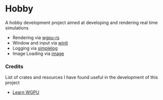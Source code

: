 # Hobby

A hobby development project aimed at developing and rendering real time simulations

* Rendering via [wgpu-rs](https://github.com/gfx-rs/wgpu-rs)
* Window and input via [winit](https://github.com/rust-windowing/winit)
* Logging via [simplelog](https://github.com/drakulix/simplelog.rs)
* Image Loading via [image](https://github.com/image-rs/image)


### Credits
List of crates and resources I have found useful in the development of this project
* [Learn WGPU](https://sotrh.github.io/learn-wgpu/)
